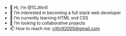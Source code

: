 - 👋 Hi, I’m @1CJthrill
- 👀 I’m interested in becoming a full stack web developer
- 🌱 I’m currently learning HTML snd CSS
- 💞️ I’m looking to collaborative projects
- 📫 How to reach me: cjthrill2005@gmail.com

<!---
1CJthrill/1CJthrill is a ✨ special ✨ repository because its `README.md` (this file) appears on your GitHub profile.
You can click the Preview link to take a look at your changes.
--->
